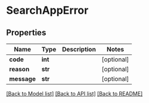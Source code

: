 # SearchAppError

## Properties
Name | Type | Description | Notes
------------ | ------------- | ------------- | -------------
**code** | **int** |  | [optional] 
**reason** | **str** |  | [optional] 
**message** | **str** |  | [optional] 

[[Back to Model list]](../README.md#documentation-for-models) [[Back to API list]](../README.md#documentation-for-api-endpoints) [[Back to README]](../README.md)


